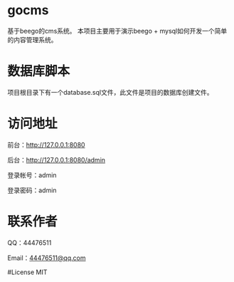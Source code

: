 # gocms
基于beego的cms系统。
本项目主要用于演示beego + mysql如何开发一个简单的内容管理系统。

# 数据库脚本
项目根目录下有一个database.sql文件，此文件是项目的数据库创建文件。

# 访问地址
前台：http://127.0.0.1:8080

后台：http://127.0.0.1:8080/admin

登录帐号：admin

登录密码：admin


# 联系作者
QQ：44476511

Email：[44476511@qq.com](mailto:44476511@qq.com)

#License
MIT
